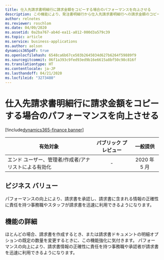 ```yaml
---
title: 仕入先請求書明細行に請求金額をコピーする場合のパフォーマンスを向上させる
description: この機能により、発注書明細行から仕入先請求書明細行への請求金額のコピーが高速になります。
author: relnotes
ms.reviewer: roschlom
ms.date: 04/09/2020
ms.assetid: 0a2ba767-ab4d-ea11-a812-000d3a579c39
ms.topic: article
ms.service: business-applications
ms.author: aolson
dynamics365pdf: true
ms.openlocfilehash: 6548ca6b67ce503b2645034d627b6264f59889f9
ms.sourcegitcommit: 06f1a393c9fed93ed9b16e6615a8bf50c98c816f
ms.translationtype: HT
ms.contentlocale: ja-JP
ms.lasthandoff: 04/21/2020
ms.locfileid: "3273480"
---
```

# <a name="improve-performance-when-copying-charges-to-vendor-invoice-lines"></a>仕入先請求書明細行に請求金額をコピーする場合のパフォーマンスを向上させる
[!include[dynamics365-finance banner](../includes/dynamics365-finance.md)]

| 有効対象    |  パブリック プレビュー | 一般提供 | 
| ---------- | :----------: |:----------: |
|エンド ユーザー、管理者/作成者/アナリストによる有効化|-| 2020 年 5 月|


## <a name="business-value"></a>ビジネス バリュー
<!-- bv start -->
パフォーマンスの向上により、請求書を承認し、請求書に含まれる情報の正確性に責任を持つ事務職やスタッフが請求書を迅速に利用できるようになります。
<!-- bv end -->



## <a name="feature-details"></a>機能の詳細
<!--feature detail start -->
ほとんどの場合、請求書を作成するとき、または請求書ドキュメントの明細オプションの既定の数量を変更するときに、この機能強化に気付きます。 パフォーマンスの向上により、請求書情報の正確性に責任を持つ事務職や承認者が請求書を迅速に利用できるようになります。
<!--feature detail end -->









